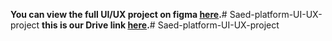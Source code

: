 **You can view the full UI/UX project on figma [here](https://www.figma.com/design/qohjUjB4o3z01xJjBSC1gR/UXcellent---Volunteering-Website?node-id=0-1&t=FSyNz08SUqy7ufn0-1).**# Saed-platform-UI-UX-project
**this is our Drive link [here](https://drive.google.com/drive/folders/1N2C8yc5hwBjOy76ODcodPbmJQRWI3bxy).**# Saed-platform-UI-UX-project
